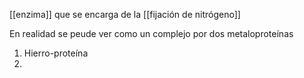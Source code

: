 [[enzima]] que se encarga de la [[fijación de nitrógeno]]

En realidad se peude ver como un complejo por dos metaloproteínas
1. Hierro-proteína
2. 